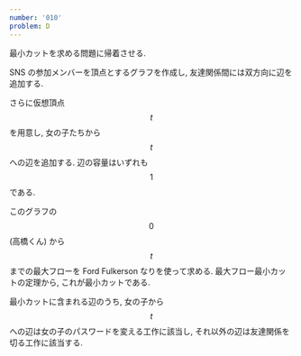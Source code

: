 ```yaml
---
number: '010'
problem: D
---
```

最小カットを求める問題に帰着させる.

SNS の参加メンバーを頂点とするグラフを作成し, 友達関係間には双方向に辺を追加する.

さらに仮想頂点 $$ t $$ を用意し, 女の子たちから $$ t $$ への辺を追加する. 辺の容量はいずれも $$ 1 $$ である.

このグラフの $$ 0 $$ (高橋くん) から $$ t $$ までの最大フローを Ford Fulkerson なりを使って求める. 最大フロー最小カットの定理から, これが最小カットである.

最小カットに含まれる辺のうち, 女の子から $$ t $$ への辺は女の子のパスワードを変える工作に該当し, それ以外の辺は友達関係を切る工作に該当する.
